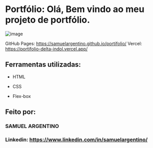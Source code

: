 # Portfólio: Olá, Bem vindo ao meu projeto de portfólio.

![image](https://github.com/SamuelArgentino/portifolio/assets/174635851/fb5936cb-a8e8-42e1-97f8-c34c7b76cdde)

GitHub Pages: https://samuelargentino.github.io/portifolio/ 
Vercel: https://portifolio-delta-indol.vercel.app/

## Ferramentas utilizadas:

* HTML

* CSS

* Flex-box

## Feito por:

### SAMUEL ARGENTINO

### Linkedin: https://www.linkedin.com/in/samuelargentino/
